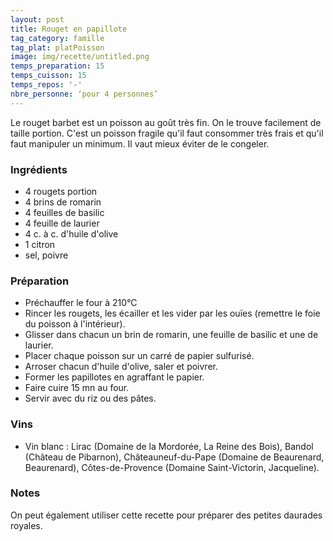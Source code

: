 ```yaml
---
layout: post
title: Rouget en papillote
tag_category: famille
tag_plat: platPoisson
image: img/recette/untitled.png
temps_preparation: 15
temps_cuisson: 15
temps_repos: '-'
nbre_personne: ‘pour 4 personnes’
---
```

Le rouget barbet est un poisson au goût très fin. On le trouve facilement de taille portion. C'est un poisson fragile qu'il faut consommer très frais et qu'il faut manipuler un minimum. Il vaut mieux éviter de le congeler.

### Ingrédients
* 4 rougets portion
* 4 brins de romarin
* 4 feuilles de basilic
* 4 feuille de laurier
* 4 c. à c. d'huile d'olive
* 1 citron
* sel, poivre


### Préparation
* Préchauffer le four à 210°C
* Rincer les rougets, les écailler et les vider par les ouïes (remettre le foie du poisson à l'intérieur).
* Glisser dans chacun un brin de romarin, une feuille de basilic et une de laurier.
* Placer chaque poisson sur un carré de papier sulfurisé.
* Arroser chacun d'huile d'olive, saler et poivrer.
* Former les papillotes en agraffant le papier.
* Faire cuire 15 mn au four.
* Servir avec du riz ou des pâtes.


### Vins
* Vin blanc : Lirac (Domaine de la Mordorée, La Reine des Bois), Bandol (Château de Pibarnon), Châteauneuf-du-Pape (Domaine de Beaurenard,	Beaurenard), Côtes-de-Provence (Domaine Saint-Victorin, Jacqueline).

### Notes
On peut également utiliser cette recette pour préparer des petites daurades royales.

